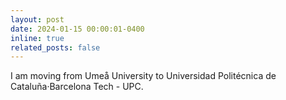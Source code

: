 ```yaml
---
layout: post
date: 2024-01-15 00:00:01-0400
inline: true
related_posts: false
---
```


I am moving from Umeå University to Universidad Politécnica de Cataluña·Barcelona Tech - UPC.